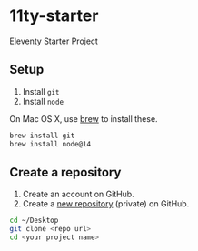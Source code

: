 # 11ty-starter
Eleventy Starter Project

## Setup

1. Install `git`
2. Install `node`

On Mac OS X, use [brew](https://brew.sh/) to install these.

```sh
brew install git
brew install node@14
```

## Create a repository

1. Create an account on GitHub.
2. Create a [new repository](https://github.com/new) (private) on GitHub.

```sh
cd ~/Desktop
git clone <repo url>
cd <your project name>
```
